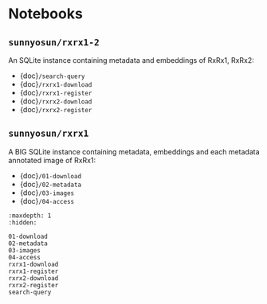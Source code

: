 # Notebooks

## `sunnyosun/rxrx1-2`

An SQLite instance containing metadata and embeddings of RxRx1, RxRx2:

- {doc}`/search-query`
- {doc}`/rxrx1-download`
- {doc}`/rxrx1-register`
- {doc}`/rxrx2-download`
- {doc}`/rxrx2-register`

## `sunnyosun/rxrx1`

A BIG SQLite instance containing metadata, embeddings and each metadata annotated image of RxRx1:

- {doc}`/01-download`
- {doc}`/02-metadata`
- {doc}`/03-images`
- {doc}`/04-access`

```{toctree}
:maxdepth: 1
:hidden:

01-download
02-metadata
03-images
04-access
rxrx1-download
rxrx1-register
rxrx2-download
rxrx2-register
search-query
```
